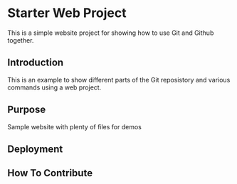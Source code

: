 # Starter Web Project

This is a simple website project for showing how to use Git and Github together.

## Introduction

This is an example to show different parts of the Git reposistory and various commands using a web project.

## Purpose

Sample website with plenty of files for demos

## Deployment

## How To Contribute
